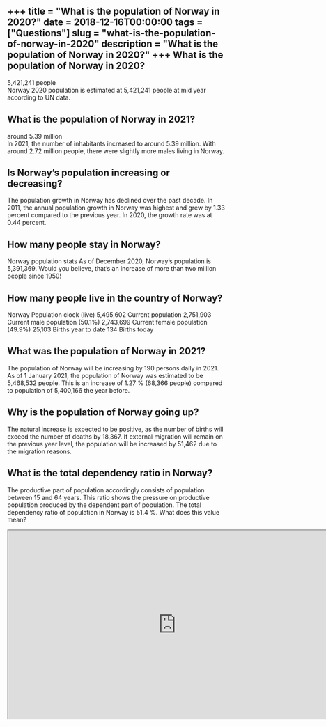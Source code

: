 +++
title = "What is the population of Norway in 2020?"
date = 2018-12-16T00:00:00
tags = ["Questions"]
slug = "what-is-the-population-of-norway-in-2020"
description = "What is the population of Norway in 2020?"
+++
What is the population of Norway in 2020?
-----------------------------------------

5,421,241 people  
Norway 2020 population is estimated at 5,421,241 people at mid year according to UN data.

What is the population of Norway in 2021?
-----------------------------------------

around 5.39 million  
In 2021, the number of inhabitants increased to around 5.39 million. With around 2.72 million people, there were slightly more males living in Norway.

Is Norway’s population increasing or decreasing?
------------------------------------------------

The population growth in Norway has declined over the past decade. In 2011, the annual population growth in Norway was highest and grew by 1.33 percent compared to the previous year. In 2020, the growth rate was at 0.44 percent.

How many people stay in Norway?
-------------------------------

Norway population stats As of December 2020, Norway’s population is 5,391,369. Would you believe, that’s an increase of more than two million people since 1950!

How many people live in the country of Norway?
----------------------------------------------

Norway Population clock (live) 5,495,602 Current population 2,751,903 Current male population (50.1%) 2,743,699 Current female population (49.9%) 25,103 Births year to date 134 Births today

What was the population of Norway in 2021?
------------------------------------------

The population of Norway will be increasing by 190 persons daily in 2021. As of 1 January 2021, the population of Norway was estimated to be 5,468,532 people. This is an increase of 1.27 % (68,366 people) compared to population of 5,400,166 the year before.

Why is the population of Norway going up?
-----------------------------------------

The natural increase is expected to be positive, as the number of births will exceed the number of deaths by 18,367. If external migration will remain on the previous year level, the population will be increased by 51,462 due to the migration reasons.

What is the total dependency ratio in Norway?
---------------------------------------------

The productive part of population accordingly consists of population between 15 and 64 years. This ratio shows the pressure on productive population produced by the dependent part of population. The total dependency ratio of population in Norway is 51.4 %. What does this value mean?

<iframe allow="accelerometer; autoplay; clipboard-write; encrypted-media; gyroscope; picture-in-picture" allowfullscreen="" class="__youtube_prefs__  epyt-is-override  no-lazyload" data-no-lazy="1" data-origheight="433" data-origwidth="770" data-skipgform_ajax_framebjll="" height="433" id="_ytid_40510" loading="lazy" src="https://www.youtube.com/embed/HeMznZyFeO0?enablejsapi=1&autoplay=0&cc_load_policy=0&cc_lang_pref=&iv_load_policy=1&loop=0&modestbranding=0&rel=1&fs=1&playsinline=0&autohide=2&theme=dark&color=red&controls=1&" title="YouTube player" width="770"></iframe>